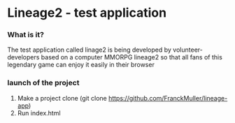 #                                                        Lineage2 - test application

### What is it?

The test application called linage2 is being developed by volunteer-developers based on a computer MMORPG lineage2 so that all fans of this legendary game can enjoy it easily in their browser

### launch of the project

1. Make a project clone (git clone https://github.com/FranckMuller/lineage-app)
2. Run index.html